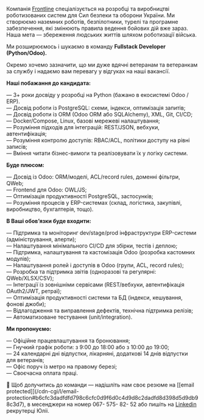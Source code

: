 Компанія [Frontline](https://frontline-robotics.tech/#products)
спеціалізується на розробці та виробництві роботизованих систем для Сил
безпеки та оборони України. Ми створюємо наземних роботів, безпілотники,
турелі та програмне забезпечення, які змінюють правила ведення бойових дій вже
зараз.  
Наша мета — збереження людських життів шляхом роботизації війська.  
  
Ми розширюємось і шукаємо в команду **Fullstack Developer (Python/Odoo).**  
  
Окремо хочемо зазначити, що ми дуже вдячні ветеранам та ветеранкам за службу і
надаємо вам перевагу у відгуках на наші вакансії.

**Наші побажання до кандидата:**

— 3+ роки досвіду у розробці на Python (бажано в екосистемі Odoo / ERP).  
— Досвід роботи із PostgreSQL: схеми, індекси, оптимізація запитів;  
— Досвід роботи із ORM (Odoo ORM або SQLAlchemy), XML, Git, CI/CD;  
— Docker/Compose, Linux, базові мережеві налаштування;  
— Розуміння підходів для інтеграцій: REST/JSON, вебхуки, автентифікація;  
— Розуміння контролю доступів: RBAC/ACL, політики доступу на рівні записів;  
— Вміння читати бізнес-вимоги та реалізовувати їх у логіку системи.

**Буде плюсом:**

— Досвід із Odoo: ORM/моделі, ACL/record rules, доменні фільтри, QWeb;  
— Frontend для Odoo: OWL/JS;  
— Оптимізація продуктивності PostgreSQL, застосунків;  
— Розуміння процесів у ERP-системах (склад, логістика, закупівлі, виробництво,
бухгалтерія, тощо).

**В Ваші обов’язки буде входити:**

— Підтримка та моніторинг dev/stage/prod інфраструктури ERP-системи
(адміністрування, алерти);  
— Налаштування мінімального CI/CD для збірки, тестів і деплою;  
— Підтримка, налаштування та кастомізація Odoo (розробка кастомних модулів);  
— Налаштування ролей і доступів в Odoo (групи, ACL, record rules);  
— Розробка та підтримка звітів (одноразові та регулярні: QWeb/XLSX/CSV);  
— Інтеграції із зовнішніми сервісами (REST/вебхуки, автентифікація OAuth2/JWT,
ретраї);  
— Оптимізація продуктивності системи та БД (індекси, кешування, фонові джоби);  
— Відлагодження та виправлення дефектів, технічна підтримка релізів;  
— Автоматизоване тестування (unit/integration).

**Ми пропонуємо:**

— Офіційне працевлаштування та бронювання;  
— Гнучкий графік роботи: з 9:00 до 18:00 або з 10:00 до 19:00;  
— 24 календарні дні відпустки, лікарняні, додаткові 14 днів відпустки для
ветеранів;  
— Офіс поруч із метро на правому березі;  
— Своєчасна оплата праці.  
  
🤝 Щоб долучитись до команди — надішліть нам своє резюме на [[email
protected]](/cdn-cgi/l/email-
protection#b6cfc3dadfdfd798c6cfc0d9f6d0c4d9d8c2dadfd8d398d5d9db98c3d7), в
месенджери на номер 067- 575- 82- 52 або пишіть на
[Linkedin](https://www.linkedin.com/in/jpyvo/) рекрутерці Юліі.